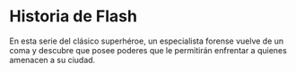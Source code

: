 # Historia de Flash



En esta serie del clásico superhéroe, un especialista forense vuelve de un coma y 
descubre que posee poderes que le permitirán enfrentar a quienes amenacen a su ciudad.
